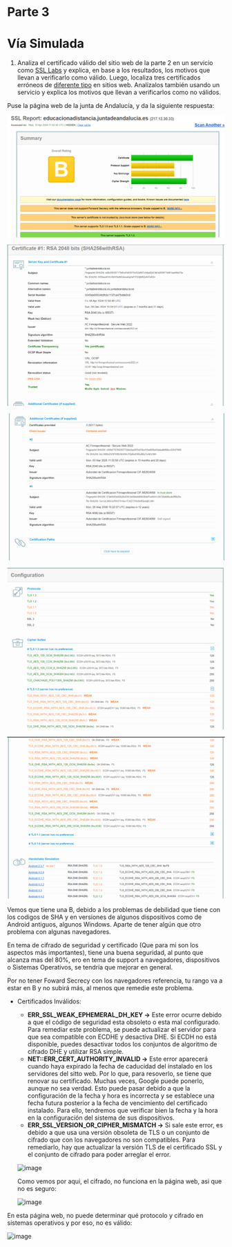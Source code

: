 # Parte 3

# Vía Simulada

1. Analiza el certificado válido del sitio web de la parte 2 en un servicio como [SSL Labs](https://www.ssllabs.com/ssltest/) y explica, en base a los resultados, los motivos que llevan a verificarlo como válido. Luego, localiza tres certificados erróneos de [diferente tipo](https://www.redeszone.net/tutoriales/redes-cable/evitar-errores-ssl-navegador/) en sitios web. Analízalos también usando un servicio y explica los motivos que llevan a verificarlos como no válidos.
    
    

Puse la página web de la junta de Andalucía, y da la siguiente respuesta:

![aprobado.PNG](Parte_3_Fotos/aprobado.png)

![aprobado2.PNG](Parte_3_Fotos/aprobado2.png)

![aprobado3.PNG](Parte_3_Fotos/aprobado3.png)

![aprobado4.PNG](Parte_3_Fotos/aprobado4.png)

![aprobado5.PNG](Parte_3_Fotos/aprobado5.png)

Vemos que tiene una B, debido a los problemas de debilidad que tiene con los codigos de SHA y en versiones de algunos dispositivos como de Android antiguos, algunos Windows. Aparte de tener algún que otro problema con algunas navegadores.

En tema de cifrado de seguridad y certificado (Que para mi son los aspectos más importantes), tiene una buena seguridad, al punto que alcanza mas del 80%, ero en tema de support a navegadores, dispositivos o Sistemas Operativos, se tendría que mejorar en general.

Por no tener Foward Secrecy con los navegadores referencia, tu rango va a estar en B y no subirá más, al menos que remedie este problema.

- Certificados Inválidos:
    - **ERR_SSL_WEAK_EPHEMERAL_DH_KEY →** Este error ocurre debido a que el código de seguridad esta obsoleto o esta mal configurado. Para remediar este problema, se puede actualizar el servidor para que sea compatible con ECDHE y desactiva DHE. Si ECDH no está disponible, puedes desactivar todos los conjuntos de algoritmo de cifrado DHE y utilizar RSA simple.
    - **NET::ERR_CERT_AUTHORITY_INVALID →** Este error aparecerá cuando haya expirado la fecha de caducidad del instalado en los servidores del sitto web. Por lo que, para resoverlo, se tiene que renovar su certificado. Muchas veces, Google puede ponerlo, aunque no sea verdad. Esto puede pasar debido a que la configuración de la fecha y hora es incorrecta y se establece una fecha futura posterior a la fecha de vencimiento del certificado instalado. Para ello, tendremos que verificar bien la fecha y la hora en la configuración del sistema de sus dispositivos.
    - **ERR_SSL_VERSION_OR_CIPHER_MISMATCH →** Si sale este error, es debido a que usa una versión obsoleta de TLS o un conjunto de cifrado que con los navegadores no son compatibles. Para remediarlo, hay que actualizar la versión TLS de el certificado SSL y el conjunto de cifrado para poder arreglar el error.

  ![image](https://github.com/rvalverdecros/Proyecto9_Bastionado/assets/91952085/d718b7dd-2383-4acb-8432-f2de7c3eec9b)

  Como vemos por aqui, el cifrado, no funciona en la página web, asi que no es seguro:
  
  ![image](https://github.com/rvalverdecros/Proyecto9_Bastionado/assets/91952085/b62b738f-8a0b-4636-9ebb-ef39a110e812)

En esta página web, no puede determinar qué protocolo y cifrado en sistemas operativos y por eso, no es válido:

![image](https://github.com/rvalverdecros/Proyecto9_Bastionado/assets/91952085/8761c131-daf1-468e-a99f-2dea6a654303)

